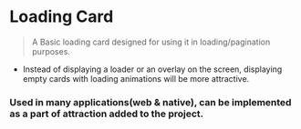 # Loading Card

> A Basic loading card designed for using it in loading/pagination purposes.

- Instead of displaying a loader or an overlay on the screen, displaying empty cards with loading animations will be more attractive.

### Used in many applications(web & native), can be implemented as a part of attraction added to the project.